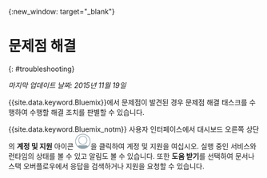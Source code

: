 {:new_window: target="_blank"}



# 문제점 해결
{: #troubleshooting}

*마지막 업데이트 날짜: 2015년 11월 19일*

{{site.data.keyword.Bluemix}}에서 문제점이
발견된 경우 문제점 해결 태스크를 수행하여 수행할 해결 조치를 판별할
수 있습니다. 

{{site.data.keyword.Bluemix_notm}} 사용자 인터페이스에서 대시보드 오른쪽 상단의 **계정 및 지원** 아이콘 ![계정 및 지원](images/account_support.png)을 클릭하여 계정 및 지원을 여십시오. 실행 중인 서비스와 런타임의 상태를 볼 수 있고 알림도 볼 수 있습니다.
또한 **도움 받기**를 선택하여 문서나 스택 오버플로우에서 응답을 검색하거나
지원을 요청할 수 있습니다. 

